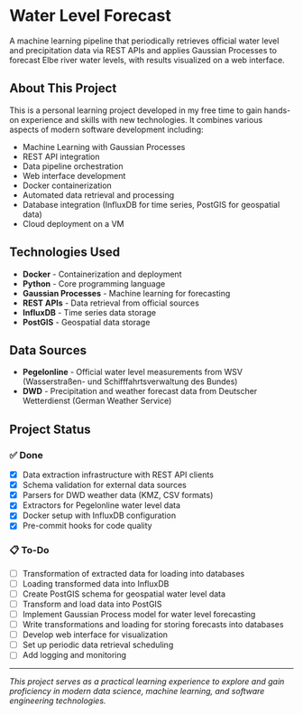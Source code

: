 # Water Level Forecast

A machine learning pipeline that periodically retrieves official water level and precipitation data via REST APIs and applies Gaussian Processes to forecast Elbe river water levels, with results visualized on a web interface.

## About This Project

This is a personal learning project developed in my free time to gain hands-on experience and skills with new technologies. It combines various aspects of modern software development including:

- Machine Learning with Gaussian Processes
- REST API integration
- Data pipeline orchestration
- Web interface development
- Docker containerization
- Automated data retrieval and processing
- Database integration (InfluxDB for time series, PostGIS for geospatial data)
- Cloud deployment on a VM

## Technologies Used

- **Docker** - Containerization and deployment
- **Python** - Core programming language
- **Gaussian Processes** - Machine learning for forecasting
- **REST APIs** - Data retrieval from official sources
- **InfluxDB** - Time series data storage
- **PostGIS** - Geospatial data storage

## Data Sources

- **Pegelonline** - Official water level measurements from WSV (Wasserstraßen- und Schifffahrtsverwaltung des Bundes)
- **DWD** - Precipitation and weather forecast data from Deutscher Wetterdienst (German Weather Service)

## Project Status

### ✅ Done

- [x] Data extraction infrastructure with REST API clients
- [x] Schema validation for external data sources
- [x] Parsers for DWD weather data (KMZ, CSV formats)
- [x] Extractors for Pegelonline water level data
- [x] Docker setup with InfluxDB configuration
- [x] Pre-commit hooks for code quality

### 📋 To-Do

- [ ] Transformation of extracted data for loading into databases
- [ ] Loading transformed data into InfluxDB
- [ ] Create PostGIS schema for geospatial water level data
- [ ] Transform and load data into PostGIS
- [ ] Implement Gaussian Process model for water level forecasting
- [ ] Write transformations and loading for storing forecasts into databases
- [ ] Develop web interface for visualization
- [ ] Set up periodic data retrieval scheduling
- [ ] Add logging and monitoring

---

*This project serves as a practical learning experience to explore and gain proficiency in modern data science, machine learning, and software engineering technologies.*
